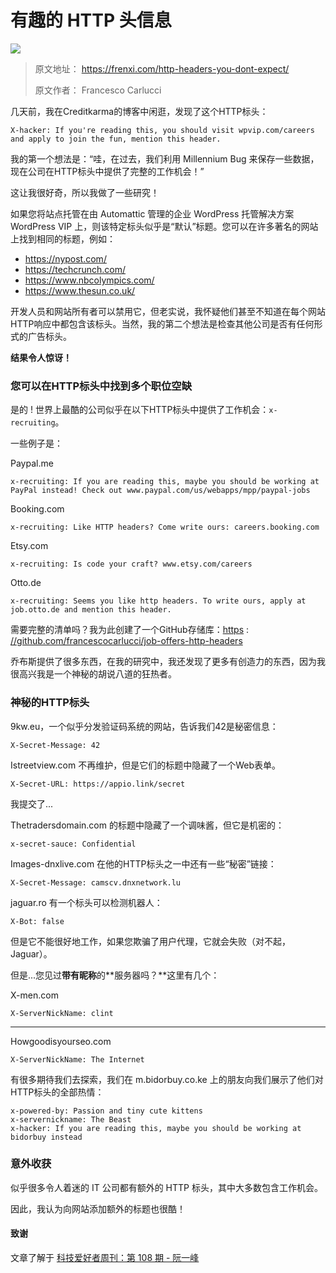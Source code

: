 #  有趣的 HTTP 头信息 

![](https://luckrain7.github.io/Knowledge-Sharing/translate/images/http-header.png)

> 原文地址： https://frenxi.com/http-headers-you-dont-expect/ 
>
> 原文作者： Francesco Carlucci 

 几天前，我在Creditkarma的博客中闲逛，发现了这个HTTP标头： 

```http
X-hacker: If you're reading this, you should visit wpvip.com/careers and apply to join the fun, mention this header.
```

我的第一个想法是：“哇，在过去，我们利用 Millennium Bug 来保存一些数据，现在公司在HTTP标头中提供了完整的工作机会！” 

这让我很好奇，所以我做了一些研究！ 

如果您将站点托管在由 Automattic 管理的企业 WordPress 托管解决方案 WordPress VIP 上，则该特定标头似乎是“默认”标题。您可以在许多著名的网站上找到相同的标题，例如： 

- https://nypost.com/
- https://techcrunch.com/
- https://www.nbcolympics.com/
- https://www.thesun.co.uk/

开发人员和网站所有者可以禁用它，但老实说，我怀疑他们甚至不知道在每个网站HTTP响应中都包含该标头。当然，我的第二个想法是检查其他公司是否有任何形式的广告标头。 

 **结果令人惊讶！** 

### 您可以在HTTP标头中找到多个职位空缺

 是的 ! 世界上最酷的公司似乎在以下HTTP标头中提供了工作机会：`x-recruiting`。 

 一些例子是： 

Paypal.me

```
x-recruiting: If you are reading this, maybe you should be working at PayPal instead! Check out www.paypal.com/us/webapps/mpp/paypal-jobs
```


Booking.com

```
x-recruiting: Like HTTP headers? Come write ours: careers.booking.com
```


Etsy.com

```
x-recruiting: Is code your craft? www.etsy.com/careers
```


 Otto.de 

```
x-recruiting: Seems you like http headers. To write ours, apply at job.otto.de and mention this header.
```


需要完整的清单吗？我为此创建了一个GitHub存储库：[https](https://github.com/francescocarlucci/job-offers-http-headers) : [//github.com/francescocarlucci/job-offers-http-headers](https://github.com/francescocarlucci/job-offers-http-headers)

乔布斯提供了很多东西，在我的研究中，我还发现了更多有创造力的东西，因为我很高兴我是一个神秘的胡说八道的狂热者。

### 神秘的HTTP标头

 9kw.eu，一个似乎分发验证码系统的网站，告诉我们42是秘密信息： 

```
X-Secret-Message: 42
```

Istreetview.com 不再维护，但是它们的标题中隐藏了一个Web表单。

```
X-Secret-URL: https://appio.link/secret
```

我提交了...

Thetradersdomain.com 的标题中隐藏了一个调味酱，但它是机密的：

```
x-secret-sauce: Confidential
```

Images-dnxlive.com 在他的HTTP标头之一中还有一些“秘密”链接：

```
X-Secret-Message: camscv.dnxnetwork.lu
```

jaguar.ro 有一个标头可以检测机器人：

```
X-Bot: false
```

但是它不能很好地工作，如果您欺骗了用户代理，它就会失败（对不起，Jaguar）。

但是...您见过**带有昵称**的**服务器吗？**这里有几个：

X-men.com

```
X-ServerNickName: clint
```

------

Howgoodisyourseo.com

```
X-ServerNickName: The Internet
```

有很多期待我们去探索，我们在 m.bidorbuy.co.ke 上的朋友向我们展示了他们对HTTP标头的全部热情：

```
x-powered-by: Passion and tiny cute kittens
x-servernickname: The Beast
x-hacker: If you are reading this, maybe you should be working at bidorbuy instead
```

### 意外收获 

似乎很多令人着迷的 IT 公司都有额外的 HTTP 标头，其中大多数包含工作机会。

因此，我认为向网站添加额外的标题也很酷！

#### 致谢

文章了解于 [科技爱好者周刊：第 108 期 - 阮一峰]( http://www.ruanyifeng.com/blog/2020/05/weekly-issue-108.html )